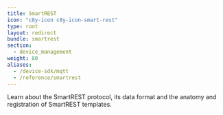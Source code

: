 ```yaml
---
title: SmartREST
icon: "c8y-icon c8y-icon-smart-rest"
type: root
layout: redirect
bundle: smartrest
section:
  - device_management
weight: 80
aliases:
  - /device-sdk/mqtt
  - /reference/smartrest
---
```


Learn about the SmartREST protocol, its data format and the anatomy and registration of SmartREST templates.
